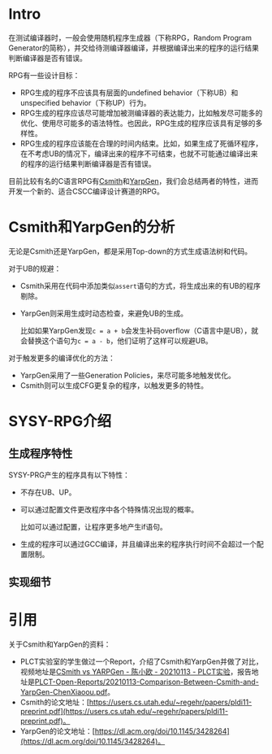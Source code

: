 # Intro

在测试编译器时，一般会使用随机程序生成器（下称RPG，Random Program Generator的简称），并交给待测编译器编译，并根据编译出来的程序的运行结果判断编译器是否有错误。

RPG有一些设计目标：

* RPG生成的程序不应该具有层面的undefined behavior（下称UB）和unspecified behavior（下称UP）行为。
* RPG生成的程序应该尽可能增加被测编译器的表达能力，比如触发尽可能多的优化、使用尽可能多的语法特性。也因此，RPG生成的程序应该具有足够的多样性。
* RPG生成的程序应该能在合理的时间内结束。比如，如果生成了死循环程序，在不考虑UB的情况下，编译出来的程序不可结束，也就不可能通过编译出来的程序的运行结果判断编译器是否有错误。

目前比较有名的C语言RPG有[Csmith](https://embed.cs.utah.edu/csmith/)和[YarpGen](https://github.com/intel/yarpgen)，我们会总结两者的特性，进而开发一个新的、适合CSCC编译设计赛道的RPG。



# Csmith和YarpGen的分析

无论是Csmith还是YarpGen，都是采用Top-down的方式生成语法树和代码。

对于UB的规避：

* Csmith采用在代码中添加类似`assert`语句的方式，将生成出来的有UB的程序剔除。

* YarpGen则采用生成时动态检查，来避免UB的生成。

  比如如果YarpGen发现`c = a + b`会发生补码overflow（C语言中是UB），就会替换这个语句为`c = a - b`，他们证明了这样可以规避UB。

对于触发更多的编译优化的方法：

* YarpGen采用了一些Generation Policies，来尽可能多地触发优化。
* Csmith则可以生成CFG更复杂的程序，以触发更多的特性。



# SYSY-RPG介绍

## 生成程序特性

SYSY-PRG产生的程序具有以下特性：

* 不存在UB、UP。

* 可以通过配置文件更改程序中各个特殊情况出现的概率。

  比如可以通过配置，让程序更多地产生if语句。

* 生成的程序可以通过GCC编译，并且编译出来的程序执行时间不会超过一个配置限制。



## 实现细节









# 引用

关于Csmith和YarpGen的资料：

* PLCT实验室的学生做过一个Report，介绍了Csmith和YarpGen并做了对比，视频地址是[CSmith vs YARPGen - 陈小欧 - 20210113 - PLCT实验](https://www.bilibili.com/video/BV1rt4y1z7h4/?share_source=copy_web&vd_source=e50db9609ddbd947fa843b4929bddcf3)，报告地址是[PLCT-Open-Reports/20210113-Comparison-Between-Csmith-and-YarpGen-ChenXiaoou.pdf](https://github.com/plctlab/PLCT-Open-Reports/blob/master/20210113-Comparison-Between-Csmith-and-YarpGen-ChenXiaoou.pdf)。
* Csmith的论文地址：[https://users.cs.utah.edu/~regehr/papers/pldi11-preprint.pdf](https://users.cs.utah.edu/~regehr/papers/pldi11-preprint.pdf)。
* YarpGen的论文地址：[https://dl.acm.org/doi/10.1145/3428264](https://dl.acm.org/doi/10.1145/3428264)。





